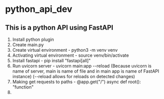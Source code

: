 # python_api_dev

## This is a python API using FastAPI

1. Install python plugin
2. Create main.py
3. Create virtual environment - python3 -m venv venv
4. Activating virtual environment - source venv/bin/activate
5. Install fastapi - pip install "fastapi[all]"
6. Run uvicorn server - uvicorn main:app --reload (Because uvicorn is name of server, main is name of file and in main app is name of FastAPI instance) (--reload allows for reloads on detected changes)
7. Making get requests to paths - @app.get("/") async def root(): "function" 
8. 